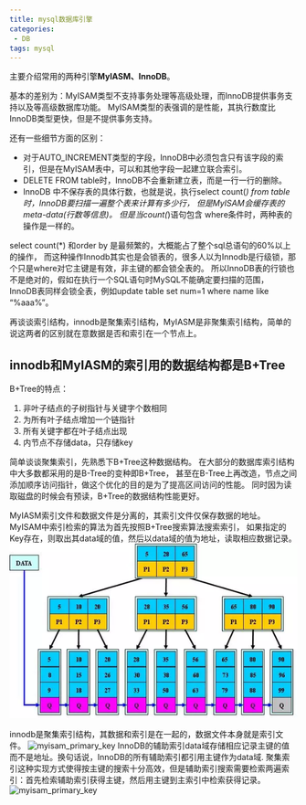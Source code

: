 ```yaml
---
title: mysql数据库引擎
categories:
 - DB
tags: mysql
---
```


主要介绍常用的两种引擎**MyIASM、InnoDB**。

基本的差别为：MyISAM类型不支持事务处理等高级处理，而InnoDB提供事务支持以及等高级数据库功能。
MyISAM类型的表强调的是性能，其执行数度比InnoDB类型更快，但是不提供事务支持。

还有一些细节方面的区别：
* 对于AUTO_INCREMENT类型的字段，InnoDB中必须包含只有该字段的索引，但是在MyISAM表中，可以和其他字段一起建立联合索引。
* DELETE FROM table时，InnoDB不会重新建立表，而是一行一行的删除。
* InnoDB 中不保存表的具体行数，也就是说，执行select count(*) from table时，InnoDB要扫描一遍整个表来计算有多少行，
但是MyISAM会缓存表的meta-data(行数等信息)。
但是当count(*)语句包含 where条件时，两种表的操作是一样的。

select count(*) 和order by 是最频繁的，大概能占了整个sql总语句的60%以上的操作，
而这种操作Innodb其实也是会锁表的，很多人以为Innodb是行级锁，那个只是where对它主键是有效，非主键的都会锁全表的。
所以InnoDB表的行锁也不是绝对的，假如在执行一个SQL语句时MySQL不能确定要扫描的范围，
InnoDB表同样会锁全表，例如update table set num=1 where name like “%aaa%”。

再谈谈索引结构，innodb是聚集索引结构，MyIASM是非聚集索引结构，简单的说这两者的区别就在意数据是否和索引在一个节点上。

## innodb和MyIASM的索引用的数据结构都是B+Tree
B+Tree的特点：
1. 非叶子结点的子树指针与关键字个数相同
2. 为所有叶子结点增加一个链指针
3. 所有关键字都在叶子结点出现
4. 内节点不存储data，只存储key

简单谈谈聚集索引，先熟悉下B+Tree这种数据结构。
在大部分的数据库索引结构中大多数都采用的是B-Tree的变种即B+Tree，
甚至在B-Tree上再改造，节点之间添加顺序访问指针，做这个优化的目的是为了提高区间访问的性能。
同时因为读取磁盘的时候会有预读，B+Tree的数据结构性能更好。

MyIASM索引文件和数据文件是分离的，其索引文件仅保存数据的地址。
MyISAM中索引检索的算法为首先按照B+Tree搜索算法搜索索引，
如果指定的Key存在，则取出其data域的值，然后以data域的值为地址，读取相应数据记录。
![myisam_primary_key](https://github.com/xuguangwu/xuguangwu.github.io/blob/master/img/in-post/algorithms/B%2BTree.webp)

innodb是聚集索引结构，其数据和索引是在一起的，数据文件本身就是索引文件。
![myisam_primary_key](https://github.com/xuguangwu/blog/blob/master/_posts/images/innodb_primary_key.png?raw=true)
InnoDB的辅助索引data域存储相应记录主键的值而不是地址。换句话说，InnoDB的所有辅助索引都引用主键作为data域.
聚集索引这种实现方式使得按主键的搜索十分高效，但是辅助索引搜索需要检索两遍索引：首先检索辅助索引获得主键，然后用主键到主索引中检索获得记录。
![myisam_primary_key](https://github.com/xuguangwu/blog/blob/master/_posts/images/secondary_primary_key.png?raw=true)





